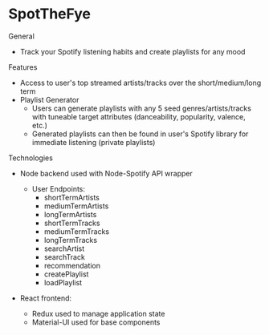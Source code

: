 # SpotTheFye

General
- Track your Spotify listening habits and create playlists for any mood

Features
- Access to user's top streamed artists/tracks over the short/medium/long term
- Playlist Generator
  - Users can generate playlists with any 5 seed genres/artists/tracks with tuneable target attributes (danceability,             popularity, valence, etc.)
  - Generated playlists can then be found in user's Spotify library for immediate listening (private playlists)
  
Technologies
- Node backend used with Node-Spotify API wrapper
  - User Endpoints:
    - shortTermArtists
    - mediumTermArtists
    - longTermArtists
    - shortTermTracks
    - mediumTermTracks
    - longTermTracks
    - searchArtist
    - searchTrack
    - recommendation
    - createPlaylist
    - loadPlaylist
 
 - React frontend: 
    - Redux used to manage application state
    - Material-UI used for base components
